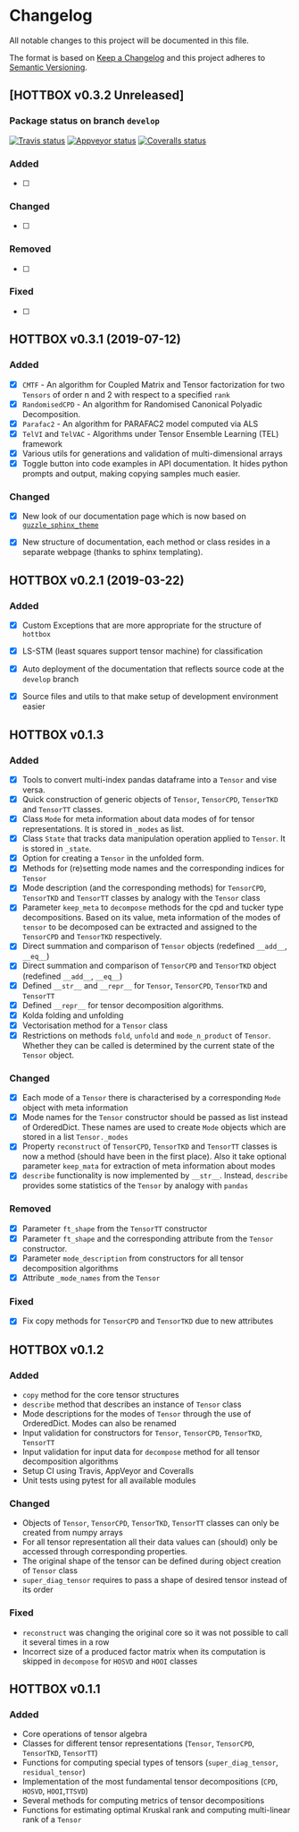 # Changelog
All notable changes to this project will be documented in this file.

The format is based on [Keep a Changelog](http://keepachangelog.com/en/1.0.0/)
and this project adheres to [Semantic Versioning](http://semver.org/spec/v2.0.0.html).



## [HOTTBOX v0.3.2 Unreleased]

### Package status on branch `develop`
[![Travis status](https://img.shields.io/travis/hottbox/hottbox/develop.svg?label=TravisCI)](https://travis-ci.org/hottbox/hottbox/)
[![Appveyor status](https://ci.appveyor.com/api/projects/status/2ct6ku31v351s3d3/branch/develop?svg=true)](https://ci.appveyor.com/project/IlyaKisil/hottbox-6jq6a/branch/develop)
[![Coveralls status](https://coveralls.io/repos/github/hottbox/hottbox/badge.svg?branch=develop)](https://coveralls.io/github/hottbox/hottbox?branch=develop)

### Added
- [ ] 

### Changed
- [ ] 

### Removed
- [ ] 

### Fixed
- [ ] 



## HOTTBOX v0.3.1 (2019-07-12)

### Added
- [x] `CMTF` - An algorithm for Coupled Matrix and Tensor factorization for two `Tensors` of order n and 2 with respect to a specified `rank`
- [x] `RandomisedCPD` - An algorithm for Randomised Canonical Polyadic Decomposition.
- [x] `Parafac2` - An algorithm for PARAFAC2 model computed via ALS
- [x] `TelVI` and `TelVAC` - Algorithms under Tensor Ensemble Learning (TEL) framework
- [x] Various utils for generations and validation of multi-dimensional arrays
- [x] Toggle button into code examples in API documentation. It hides python prompts and output, making copying samples much easier.

### Changed
- [x] New look of our documentation page which is now based on [`guzzle_sphinx_theme`](https://github.com/guzzle/guzzle_sphinx_theme)
- [x] New structure of documentation, each method or class resides in a separate webpage (thanks to sphinx templating).



## HOTTBOX v0.2.1 (2019-03-22)

### Added
- [x] Custom Exceptions that are more appropriate for the structure of `hottbox`
- [x] LS-STM (least squares support tensor machine) for classification
- [x] Auto deployment of the documentation that reflects source code at the `develop` branch
- [x] Source files and utils to that make setup of development environment easier



## HOTTBOX v0.1.3

### Added
- [x] Tools to convert multi-index pandas dataframe into a `Tensor` and vise versa.
- [x] Quick construction of generic objects of `Tensor`, `TensorCPD`, `TensorTKD` and `TensorTT` classes.
- [x] Class `Mode` for meta information about data modes of for tensor representations. It is stored in `_modes` as list.
- [x] Class `State` that tracks data manipulation operation applied to `Tensor`. It is stored in `_state`.      
- [x] Option for creating a `Tensor` in the unfolded form.
- [x] Methods for (re)setting mode names and the corresponding indices for `Tensor`
- [x] Mode description (and the corresponding methods) for `TensorCPD`, `TensorTKD` and `TensorTT` classes by analogy with the `Tensor` class
- [x] Parameter `keep_meta` to `decompose` methods for the cpd and tucker type decompositions. Based on its value, meta information of the modes of `tensor` to be decomposed can be extracted and assigned to the `TensorCPD` and `TensorTKD` respectively.
- [x] Direct summation and comparison of `Tensor` objects (redefined `__add__`, `__eq__`)
- [x] Direct summation and comparison of `TensorCPD` and `TensorTKD` object (redefined `__add__`, `__eq__`)      
- [x] Defined `__str__` and `__repr__` for  `Tensor`, `TensorCPD`, `TensorTKD` and `TensorTT`
- [x] Defined `__repr__` for tensor decomposition algorithms.
- [x] Kolda folding and unfolding
- [x] Vectorisation method for a `Tensor` class
- [x] Restrictions on methods `fold`, `unfold` and `mode_n_product` of `Tensor`. Whether they can be called is determined by the current state of the `Tensor` object.

### Changed
- [x] Each mode of a `Tensor` there is characterised by a corresponding `Mode` object with meta information
- [x] Mode names for the `Tensor` constructor should be passed as list instead of OrderedDict. These names are used to create `Mode` objects which are stored in a  list `Tensor._modes`
- [x] Property `reconstruct` of `TensorCPD`, `TensorTKD` and `TensorTT` classes is now a method (should have been in the first place). Also it take optional parameter `keep_mata` for extraction of meta information about modes
- [x] `describe` functionality is now implemented by `__str__`. Instead, `describe` provides some statistics of the `Tensor` by analogy with `pandas`

### Removed
- [x] Parameter `ft_shape` from the `TensorTT` constructor
- [x] Parameter `ft_shape` and the corresponding attribute from the `Tensor` constructor.
- [x] Parameter `mode_description` from constructors for all tensor decomposition algorithms
- [x] Attribute `_mode_names` from the `Tensor`

### Fixed
- [x] Fix copy methods for `TensorCPD` and `TensorTKD` due to new attributes



## HOTTBOX v0.1.2

### Added
- `copy` method for the core tensor structures
- `describe` method that describes an instance of `Tensor` class
- Mode descriptions for the modes of `Tensor` through the use of OrderedDict. Modes can also be renamed
- Input validation for constructors for `Tensor`, `TensorCPD`, `TensorTKD`, `TensorTT`
- Input validation for input data for `decompose` method for all tensor decomposition algorithms
- Setup CI using Travis, AppVeyor and Coveralls
- Unit tests using pytest for all available modules

### Changed
- Objects of `Tensor`, `TensorCPD`, `TensorTKD`, `TensorTT` classes can only be created from numpy arrays
- For all tensor representation all their data values can (should) only be accessed through corresponding properties.
- The original shape of the tensor can be defined during object creation of `Tensor` class
- `super_diag_tensor` requires to pass a shape of desired tensor instead of its order

### Fixed
- `reconstruct` was changing the original core so it was not possible to call it several times in a row
- Incorrect size of a produced factor matrix when its computation is skipped in `decompose` for `HOSVD` and `HOOI` classes 



## HOTTBOX v0.1.1

### Added
- Core operations of tensor algebra
- Classes for different tensor representations (`Tensor`, `TensorCPD`, `TensorTKD`, `TensorTT`)
- Functions for computing special types of tensors (`super_diag_tensor`, `residual_tensor`)
- Implementation of the most fundamental tensor decompositions (`CPD`, `HOSVD`, `HOOI`,`TTSVD`)
- Several methods for computing metrics of tensor decompositions
- Functions for estimating optimal Kruskal rank and computing multi-linear rank of a `Tensor`
